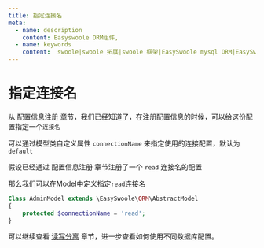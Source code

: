 ```yaml
---
title: 指定连接名
meta:
  - name: description
    content: Easyswoole ORM组件,
  - name: keywords
    content:  swoole|swoole 拓展|swoole 框架|EasySwoole mysql ORM|EasySwoole ORM|Swoole mysqli协程客户端|swoole ORM|指定连接名
---
```



# 指定连接名

从 [配置信息注册](/Cn/Components/Orm/configurationRegister) 章节，我们已经知道了，在注册配置信息的时候，可以给这份配置指定一个`连接名`


可以通过模型类自定义属性 `connectionName` 来指定使用的连接配置，默认为 `default`


假设已经通过 配置信息注册 章节注册了一个 `read` 连接名的配置

那么我们可以在Model中定义指定``` read ```连接名

```php
Class AdminModel extends \EasySwoole\ORM\AbstractModel 
{
    protected $connectionName = 'read';
}
```


可以继续查看 [读写分离](/Cn/Components/Orm/readWriteSeparation) 章节，进一步查看如何使用不同数据库配置。
